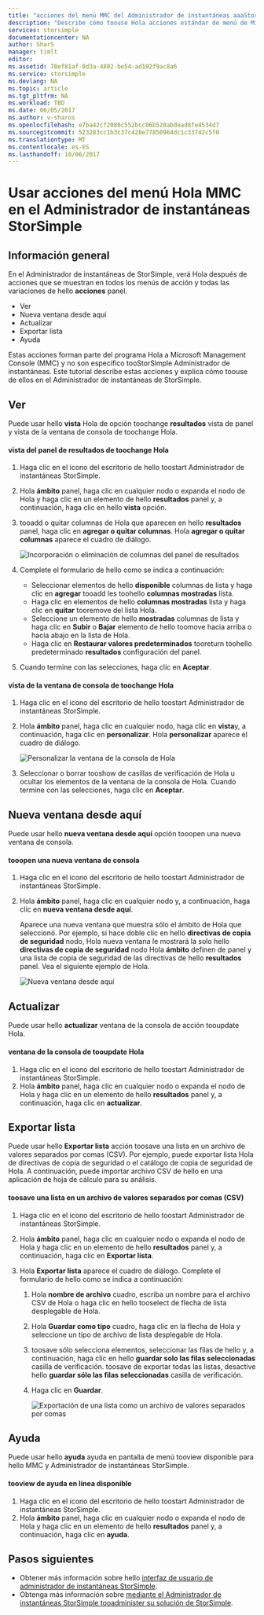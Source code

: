 ```yaml
---
title: "acciones del menú MMC del Administrador de instantáneas aaaStorSimple | Documentos de Microsoft"
description: "Describe cómo toouse Hola acciones estándar de menú de Microsoft Management Console (MMC) en el Administrador de instantáneas de StorSimple."
services: storsimple
documentationcenter: NA
author: SharS
manager: timlt
editor: 
ms.assetid: 78ef81af-0d3a-4802-be54-ad192f9ac8a6
ms.service: storsimple
ms.devlang: NA
ms.topic: article
ms.tgt_pltfrm: NA
ms.workload: TBD
ms.date: 06/05/2017
ms.author: v-sharos
ms.openlocfilehash: e7ba42cf2086c552bcc06b528abdead8fe4534d7
ms.sourcegitcommit: 523283cc1b3c37c428e77850964dc1c33742c5f0
ms.translationtype: MT
ms.contentlocale: es-ES
ms.lasthandoff: 10/06/2017
---
```

# <a name="use-hello-mmc-menu-actions-in-storsimple-snapshot-manager"></a>Usar acciones del menú Hola MMC en el Administrador de instantáneas StorSimple

## <a name="overview"></a>Información general
En el Administrador de instantáneas de StorSimple, verá Hola después de acciones que se muestran en todos los menús de acción y todas las variaciones de hello **acciones** panel.

* Ver
* Nueva ventana desde aquí 
* Actualizar 
* Exportar lista 
* Ayuda 

Estas acciones forman parte del programa Hola a Microsoft Management Console (MMC) y no son específico tooStorSimple Administrador de instantáneas. Este tutorial describe estas acciones y explica cómo toouse de ellos en el Administrador de instantáneas de StorSimple.

## <a name="view"></a>Ver
Puede usar hello **vista** Hola de opción toochange **resultados** vista de panel y vista de la ventana de consola de toochange Hola. 

#### <a name="toochange-hello-results-pane-view"></a>vista del panel de resultados de toochange Hola
1. Haga clic en el icono del escritorio de hello toostart Administrador de instantáneas StorSimple.
2. Hola **ámbito** panel, haga clic en cualquier nodo o expanda el nodo de Hola y haga clic en un elemento de hello **resultados** panel y, a continuación, haga clic en hello **vista** opción. 
3. tooadd o quitar columnas de Hola que aparecen en hello **resultados** panel, haga clic en **agregar o quitar columnas**. Hola **agregar o quitar columnas** aparece el cuadro de diálogo.
   
    ![Incorporación o eliminación de columnas del panel de resultados](./media/storsimple-snapshot-manager-mmc-menu/HCS_SSM_Add_remove_columns.png) 
4. Complete el formulario de hello como se indica a continuación:
   
   * Seleccionar elementos de hello **disponible** columnas de lista y haga clic en **agregar** tooadd les toohello **columnas mostradas** lista. 
   * Haga clic en elementos de hello **columnas mostradas** lista y haga clic en **quitar** tooremove del lista Hola. 
   * Seleccione un elemento de hello **mostradas** columnas de lista y haga clic en **Subir** o **Bajar** elemento de hello toomove hacia arriba o hacia abajo en la lista de Hola. 
   * Haga clic en **Restaurar valores predeterminados** tooreturn toohello predeterminado **resultados** configuración del panel. 
5. Cuando termine con las selecciones, haga clic en **Aceptar**. 

#### <a name="toochange-hello-console-window-view"></a>vista de la ventana de consola de toochange Hola
1. Haga clic en el icono del escritorio de hello toostart Administrador de instantáneas StorSimple.
2. Hola **ámbito** panel, haga clic en cualquier nodo, haga clic en **vista**y, a continuación, haga clic en **personalizar**. Hola **personalizar** aparece el cuadro de diálogo.
   
    ![Personalizar la ventana de la consola de Hola](./media/storsimple-snapshot-manager-mmc-menu/HCS_SSM_Customize.png) 
3. Seleccionar o borrar tooshow de casillas de verificación de Hola u ocultar los elementos de la ventana de la consola de Hola. Cuando termine con las selecciones, haga clic en **Aceptar**.

## <a name="new-window-from-here"></a>Nueva ventana desde aquí
Puede usar hello **nueva ventana desde aquí** opción tooopen una nueva ventana de consola.

#### <a name="tooopen-a-new-console-window"></a>tooopen una nueva ventana de consola
1. Haga clic en el icono del escritorio de hello toostart Administrador de instantáneas StorSimple.
2. Hola **ámbito** panel, haga clic en cualquier nodo y, a continuación, haga clic en **nueva ventana desde aquí**. 
   
    Aparece una nueva ventana que muestra sólo el ámbito de Hola que seleccionó. Por ejemplo, si hace doble clic en hello **directivas de copia de seguridad** nodo, Hola nueva ventana le mostrará la solo hello **directivas de copia de seguridad** nodo Hola **ámbito** definen de panel y una lista de copia de seguridad de las directivas de hello **resultados** panel. Vea el siguiente ejemplo de Hola.
   
    ![Nueva ventana desde aquí](./media/storsimple-snapshot-manager-mmc-menu/HCS_SSM_NewWindow.png) 

## <a name="refresh"></a>Actualizar
Puede usar hello **actualizar** ventana de la consola de acción tooupdate Hola.

#### <a name="tooupdate-hello-console-window"></a>ventana de la consola de tooupdate Hola
1. Haga clic en el icono del escritorio de hello toostart Administrador de instantáneas StorSimple.
2. Hola **ámbito** panel, haga clic en cualquier nodo o expanda el nodo de Hola y haga clic en un elemento de hello **resultados** panel y, a continuación, haga clic en **actualizar**. 

## <a name="export-list"></a>Exportar lista
Puede usar hello **Exportar lista** acción toosave una lista en un archivo de valores separados por comas (CSV). Por ejemplo, puede exportar lista Hola de directivas de copia de seguridad o el catálogo de copia de seguridad de Hola. A continuación, puede importar archivo CSV de hello en una aplicación de hoja de cálculo para su análisis.

#### <a name="toosave-a-list-in-a-comma-separated-value-csv-file"></a>toosave una lista en un archivo de valores separados por comas (CSV)
1. Haga clic en el icono del escritorio de hello toostart Administrador de instantáneas StorSimple. 
2. Hola **ámbito** panel, haga clic en cualquier nodo o expanda el nodo de Hola y haga clic en un elemento de hello **resultados** panel y, a continuación, haga clic en **Exportar lista**. 
3. Hola **Exportar lista** aparece el cuadro de diálogo. Complete el formulario de hello como se indica a continuación: 
   
   1. Hola **nombre de archivo** cuadro, escriba un nombre para el archivo CSV de Hola o haga clic en hello tooselect de flecha de lista desplegable de Hola.
   2. Hola **Guardar como tipo** cuadro, haga clic en la flecha de Hola y seleccione un tipo de archivo de lista desplegable de Hola.
   3. toosave sólo selecciona elementos, seleccionar las filas de hello y, a continuación, haga clic en hello **guardar solo las filas seleccionadas** casilla de verificación. toosave de exportar todas las listas, desactive hello **guardar sólo las filas seleccionadas** casilla de verificación.
   4. Haga clic en **Guardar**.
      
      ![Exportación de una lista como un archivo de valores separados por comas](./media/storsimple-snapshot-manager-mmc-menu/HCS_SSM_Export_List.png) 

## <a name="help"></a>Ayuda
Puede usar hello **ayuda** ayuda en pantalla de menú tooview disponible para hello MMC y Administrador de instantáneas StorSimple.

#### <a name="tooview-available-online-help"></a>tooview de ayuda en línea disponible
1. Haga clic en el icono del escritorio de hello toostart Administrador de instantáneas StorSimple.
2. Hola **ámbito** panel, haga clic en cualquier nodo o expanda el nodo de Hola y haga clic en un elemento de hello **resultados** panel y, a continuación, haga clic en **ayuda**. 

## <a name="next-steps"></a>Pasos siguientes
* Obtener más información sobre hello [interfaz de usuario de administrador de instantáneas StorSimple](storsimple-use-snapshot-manager.md).
* Obtenga más información sobre [mediante el Administrador de instantáneas StorSimple tooadminister su solución de StorSimple](storsimple-snapshot-manager-admin.md).


